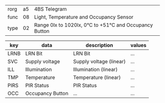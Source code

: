 
|    |   |   |
| -- | - | - |
| rorg | a5 | 4BS Telegram |
| func | 08 | Light, Temperature and Occupancy Sensor |
| type | 02 | Range 0lx to 1020lx, 0°C to +51°C and Occupancy Button |

| key | data | description | values |
| --- | --- | --- | --- |
  | LRNB | LRN Bit | LRN Bit | ... | 
| SVC | Supply voltage | Supply voltage (linear) | ... | 
| ILL | Illumination | Illumination (linear) | ... | 
| TMP | Temperature | Temperature (linear) | ... | 
| PIRS | PIR Status | PIR Status | ... | 
| OCC | Occupancy Button | ... | ... | 

  